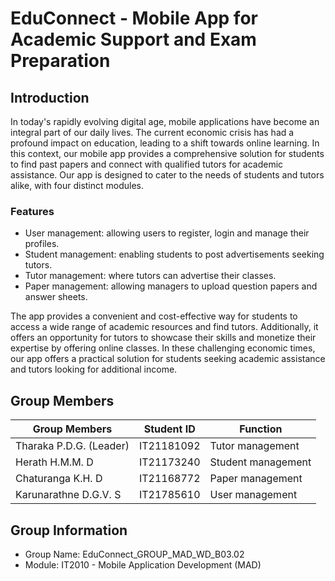 # EduConnect - Mobile App for Academic Support and Exam Preparation

## Introduction

In today's rapidly evolving digital age, mobile applications have become an integral part of our daily lives. The current economic crisis has had a profound impact on education, leading to a shift towards online learning. In this context, our mobile app provides a comprehensive solution for students to find past papers and connect with qualified tutors for academic assistance. Our app is designed to cater to the needs of students and tutors alike, with four distinct modules.

### Features
- User management: allowing users to register, login and manage their profiles.
- Student management: enabling students to post advertisements seeking tutors.
- Tutor management: where tutors can advertise their classes.
- Paper management: allowing managers to upload question papers and answer sheets.

The app provides a convenient and cost-effective way for students to access a wide range of academic resources and find tutors. Additionally, it offers an opportunity for tutors to showcase their skills and monetize their expertise by offering online classes. In these challenging economic times, our app offers a practical solution for students seeking academic assistance and tutors looking for additional income.

## Group Members
| Group Members           | Student ID  | Function              |
|------------------------|------------|------------------|
| Tharaka P.D.G. (Leader)| IT21181092 | Tutor management |
| Herath H.M.M. D        | IT21173240 | Student management |
| Chaturanga K.H. D      | IT21168772 | Paper management  |
| Karunarathne D.G.V. S  | IT21785610 | User management   |


## Group Information
- Group Name: EduConnect_GROUP_MAD_WD_B03.02
- Module: IT2010 - Mobile Application Development (MAD)
